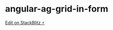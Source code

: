 # angular-ag-grid-in-form

[Edit on StackBlitz ⚡️](https://stackblitz.com/edit/angular-ag-grid-in-form)
